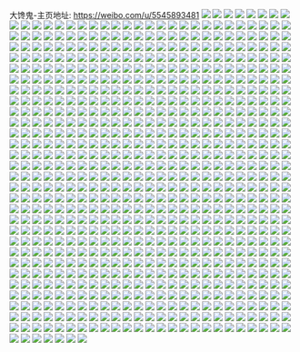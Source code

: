 大馋鬼-主页地址: https://weibo.com/u/5545893481 
![](https://wx4.sinaimg.cn/mw2000/0063k0eRly1h977oepyugj30u01hcqj8.jpg) 
![](https://wx4.sinaimg.cn/mw2000/0063k0eRly1h8xepshepsj31lu0wi11h.jpg) 
![](https://wx4.sinaimg.cn/mw2000/0063k0eRly1h8xepspog8j31lu0wi7bo.jpg) 
![](https://wx4.sinaimg.cn/mw2000/0063k0eRly1h8wiwf25zxj30om07n0ug.jpg) 
![](https://wx4.sinaimg.cn/mw2000/0063k0eRly1h8u0gfbq0qj30k00qoq5j.jpg) 
![](https://wx4.sinaimg.cn/mw2000/0063k0eRly1h8u0gf2eotj30u01ec1fb.jpg) 
![](https://wx4.sinaimg.cn/mw2000/0063k0eRly1h8rmbzm0bkj30u0140qb7.jpg) 
![](https://wx4.sinaimg.cn/mw2000/0063k0eRly1h8rmbxbpi8j32801o0ay7.jpg) 
![](https://wx4.sinaimg.cn/mw2000/0063k0eRly1h8rmc0bkxxj32c03404qq.jpg) 
![](https://wx4.sinaimg.cn/mw2000/0063k0eRly1h8rmc153boj32c03401ky.jpg) 
![](https://wx4.sinaimg.cn/mw2000/0063k0eRly1h8osjgnz5rj30u01sxjy4.jpg) 
![](https://wx4.sinaimg.cn/mw2000/0063k0eRly1h8osj7gfjcj30wi1yc185.jpg) 
![](https://wx4.sinaimg.cn/mw2000/0063k0eRly1h8kujwcye7j30wi1ycn39.jpg) 
![](https://wx4.sinaimg.cn/mw2000/0063k0eRly1h8kujwno4zj30wi1ycgrx.jpg) 
![](https://wx4.sinaimg.cn/mw2000/0063k0eRly1h8kujwzotsj30wi1ycqc2.jpg) 
![](https://wx4.sinaimg.cn/mw2000/0063k0eRly1h8ht8uc2umj32c03404qq.jpg) 
![](https://wx4.sinaimg.cn/mw2000/0063k0eRly1h8ht8sljljj32c0340e84.jpg) 
![](https://wx4.sinaimg.cn/mw2000/0063k0eRly1h8h592c885j315w17gtin.jpg) 
![](https://wx4.sinaimg.cn/mw2000/0063k0eRly1h8h5957ptij30w60z1h3y.jpg) 
![](https://wx4.sinaimg.cn/mw2000/0063k0eRly1h8ds78q2fpj30u00v07b1.jpg) 
![](https://wx4.sinaimg.cn/mw2000/0063k0eRly1h8cnuvl1hgj30wi1ihtel.jpg) 
![](https://wx4.sinaimg.cn/mw2000/0063k0eRly1h8cnv5grvqj30u0140tis.jpg) 
![](https://wx4.sinaimg.cn/mw2000/0063k0eRly1h8cnuvz9lyj317q1mcx4d.jpg) 
![](https://wx4.sinaimg.cn/mw2000/0063k0eRly1h8cnvzwfssj31400u0tmu.jpg) 
![](https://wx4.sinaimg.cn/mw2000/0063k0eRly1h8c291zzfoj322c22w7wi.jpg) 
![](https://wx4.sinaimg.cn/mw2000/0063k0eRly1h8c29423owj33402e9u11.jpg) 
![](https://wx4.sinaimg.cn/mw2000/0063k0eRly1h8c295d3sjj326n26nqv6.jpg) 
![](https://wx4.sinaimg.cn/mw2000/0063k0eRly1h8c29a12jij32c0340kjm.jpg) 
![](https://wx4.sinaimg.cn/mw2000/0063k0eRly1h8c28wx3ccj31o01o0u0x.jpg) 
![](https://wx4.sinaimg.cn/mw2000/0063k0eRly1h8c298avjlj32c0340e82.jpg) 
![](https://wx4.sinaimg.cn/mw2000/0063k0eRly1h89qafq1f3j30wi1ycnl8.jpg) 
![](https://wx4.sinaimg.cn/mw2000/0063k0eRly1h89qal46k4j30u01hcaj7.jpg) 
![](https://wx4.sinaimg.cn/mw2000/0063k0eRly1h86sv30elsj32c0340e82.jpg) 
![](https://wx4.sinaimg.cn/mw2000/0063k0eRly1h86bn2sis0j30wi1yc4qp.jpg) 
![](https://wx4.sinaimg.cn/mw2000/0063k0eRly1h81pm3cfdoj31o0280e82.jpg) 
![](https://wx4.sinaimg.cn/mw2000/0063k0eRly1h812hnowz0j30wi0bxwfc.jpg) 
![](https://wx4.sinaimg.cn/mw2000/0063k0eRly1h80gfk0bpbj329s2v84qr.jpg) 
![](https://wx4.sinaimg.cn/mw2000/0063k0eRly1h80gfkzmdnj32801o0x6p.jpg) 
![](https://wx4.sinaimg.cn/mw2000/0063k0eRly1h80gflod4qj31q31vbe81.jpg) 
![](https://wx4.sinaimg.cn/mw2000/0063k0eRly1h7pqrlu00aj30u0140gvl.jpg) 
![](https://wx4.sinaimg.cn/mw2000/0063k0eRly1h7pqrm4s9fj30uf15s7e9.jpg) 
![](https://wx4.sinaimg.cn/mw2000/0063k0eRly1h7pqrmk7m9j31400u0gtw.jpg) 
![](https://wx4.sinaimg.cn/mw2000/0063k0eRly1h7pqrnihj1j30u01hctog.jpg) 
![](https://wx4.sinaimg.cn/mw2000/0063k0eRly1h7pqsao50wj31sc2dse81.jpg) 
![](https://wx4.sinaimg.cn/mw2000/0063k0eRly1h7nshatc78j31400u0wfo.jpg) 
![](https://wx4.sinaimg.cn/mw2000/0063k0eRly1h7nshahyjaj30wi1ycnnz.jpg) 
![](https://wx4.sinaimg.cn/mw2000/0063k0eRly1h7npzma1klj30k00zkq69.jpg) 
![](https://wx4.sinaimg.cn/mw2000/0063k0eRly1h7npzm27i3j30zk0k0jva.jpg) 
![](https://wx4.sinaimg.cn/mw2000/0063k0eRly1h7ehwq087bj30ku0rsjuq.jpg) 
![](https://wx4.sinaimg.cn/mw2000/0063k0eRly1h7ehwq7jxuj30ku0rs7ce.jpg) 
![](https://wx4.sinaimg.cn/mw2000/0063k0eRly1h7ehwqf2g1j30ku0rsgte.jpg) 
![](https://wx4.sinaimg.cn/mw2000/0063k0eRly1h7ehwqy553j30ku0rs40p.jpg) 
![](https://wx4.sinaimg.cn/mw2000/0063k0eRly1h7cy5xz3czj32c03404qp.jpg) 
![](https://wx4.sinaimg.cn/mw2000/0063k0eRly1h7azlzetupj32592v07tl.jpg) 
![](https://wx4.sinaimg.cn/mw2000/0063k0eRly1h7b1ely29lj31sc2dshdt.jpg) 
![](https://wx4.sinaimg.cn/mw2000/0063k0eRly1h7b1elbrr8j32c02bzh5l.jpg) 
![](https://wx4.sinaimg.cn/mw2000/0063k0eRly1h7b1emq1wkj32bz33zkjl.jpg) 
![](https://wx4.sinaimg.cn/mw2000/0063k0eRly1h7b1ftjsl8j32c0340qv5.jpg) 
![](https://wx4.sinaimg.cn/mw2000/0063k0eRly1h7b1fuqsj1j32c0340b2a.jpg) 
![](https://wx4.sinaimg.cn/mw2000/0063k0eRly1h7b1g3gqncj318g1n9dir.jpg) 
![](https://wx4.sinaimg.cn/mw2000/0063k0eRly1h7b1g39p0zj30u0140tcc.jpg) 
![](https://wx4.sinaimg.cn/mw2000/0063k0eRly1h7b1g3vj6rj328533zb29.jpg) 
![](https://wx4.sinaimg.cn/mw2000/0063k0eRly1h7b1gi5829j32c0340kjl.jpg) 
![](https://wx4.sinaimg.cn/mw2000/0063k0eRly1h7b1na2f7yj30u0140t9b.jpg) 
![](https://wx4.sinaimg.cn/mw2000/0063k0eRly1h7b1n9tsrdj30u0140wgr.jpg) 
![](https://wx4.sinaimg.cn/mw2000/0063k0eRly1h7b1p5f1emj31o02yo4qp.jpg) 
![](https://wx4.sinaimg.cn/mw2000/0063k0eRly1h78c9vnqumj31sc2dsb29.jpg) 
![](https://wx4.sinaimg.cn/mw2000/0063k0eRly1h78ca26gbgj32c0340qv5.jpg) 
![](https://wx4.sinaimg.cn/mw2000/0063k0eRly1h78ca2x1atj31sc2dsu0x.jpg) 
![](https://wx4.sinaimg.cn/mw2000/0063k0eRly1h78ca3uutij32c034013o.jpg) 
![](https://wx4.sinaimg.cn/mw2000/0063k0eRly1h72flgg9lnj30u0140tix.jpg) 
![](https://wx4.sinaimg.cn/mw2000/0063k0eRly1h72cp54c6mj33402c0qk7.jpg) 
![](https://wx4.sinaimg.cn/mw2000/0063k0eRly1h72fii8wu3j30u0140drk.jpg) 
![](https://wx4.sinaimg.cn/mw2000/0063k0eRly1h72fja2wy4j30u0140jvv.jpg) 
![](https://wx4.sinaimg.cn/mw2000/0063k0eRly1h72fjxa38dj30u014014p.jpg) 
![](https://wx4.sinaimg.cn/mw2000/0063k0eRly1h72fk8caxnj31400u0tim.jpg) 
![](https://wx4.sinaimg.cn/mw2000/0063k0eRly1h72fko2m50j30tu13u7dy.jpg) 
![](https://wx4.sinaimg.cn/mw2000/0063k0eRly1h72fl6q6t6j30u0140k2h.jpg) 
![](https://wx4.sinaimg.cn/mw2000/0063k0eRly1h70mkgidy8j30zk1begsr.jpg) 
![](https://wx4.sinaimg.cn/mw2000/0063k0eRly1h6zfwrnx2zj30wi17pk1q.jpg) 
![](https://wx4.sinaimg.cn/mw2000/0063k0eRly1h6zaw733smj32c03400z5.jpg) 
![](https://wx4.sinaimg.cn/mw2000/0063k0eRly1h6yce9fjmzj31o0280juw.jpg) 
![](https://wx4.sinaimg.cn/mw2000/0063k0eRly1h6x302t1spj30u0140n4n.jpg) 
![](https://wx4.sinaimg.cn/mw2000/0063k0eRly1h6x30kdkqwj30u01407fm.jpg) 
![](https://wx4.sinaimg.cn/mw2000/0063k0eRly1h6x304bywgj31sc2dse81.jpg) 
![](https://wx4.sinaimg.cn/mw2000/0063k0eRly1h6x3063rlpj32c03404bb.jpg) 
![](https://wx4.sinaimg.cn/mw2000/0063k0eRly1h6urt33cgxj323u35skjm.jpg) 
![](https://wx4.sinaimg.cn/mw2000/0063k0eRly1h6ursup85aj323u35s7wj.jpg) 
![](https://wx4.sinaimg.cn/mw2000/0063k0eRly1h6urssm0x3j323u35snpe.jpg) 
![](https://wx4.sinaimg.cn/mw2000/0063k0eRly1h6urt183c5j323u35shdu.jpg) 
![](https://wx4.sinaimg.cn/mw2000/0063k0eRly1h6urt590gxj323u35s7wk.jpg) 
![](https://wx4.sinaimg.cn/mw2000/0063k0eRly1h6ursxu628j323u35s7wi.jpg) 
![](https://wx4.sinaimg.cn/mw2000/0063k0eRly1h6urt7ul3rj323u35snpg.jpg) 
![](https://wx4.sinaimg.cn/mw2000/0063k0eRly1h6urswbbl7j323u35skjm.jpg) 
![](https://wx4.sinaimg.cn/mw2000/0063k0eRly1h6urszp1kbj323u35sh06.jpg) 
![](https://wx4.sinaimg.cn/mw2000/0063k0eRly1h6uehcb0coj31bc1r40t4.jpg) 
![](https://wx4.sinaimg.cn/mw2000/0063k0eRly1h6uehcyodrj31bc1r4158.jpg) 
![](https://wx4.sinaimg.cn/mw2000/0063k0eRly1h6uehbmpdcj31z02mo764.jpg) 
![](https://wx4.sinaimg.cn/mw2000/0063k0eRly1h6uehajnuxj31bc1r4ttw.jpg) 
![](https://wx4.sinaimg.cn/mw2000/0063k0eRly1h6uehdz2lbj31r42c4kgb.jpg) 
![](https://wx4.sinaimg.cn/mw2000/0063k0eRly1h6uehexwupj31r42c4myg.jpg) 
![](https://wx4.sinaimg.cn/mw2000/0063k0eRly1h6rdlpp5a1j30wi0f83zo.jpg) 
![](https://wx4.sinaimg.cn/mw2000/0063k0eRly1h6ja73wxjmj31sc2dsb29.jpg) 
![](https://wx4.sinaimg.cn/mw2000/0063k0eRly1h6iyj0supwj30u0140tib.jpg) 
![](https://wx4.sinaimg.cn/mw2000/0063k0eRly1h6gjqh5hz4j32c0340e81.jpg) 
![](https://wx4.sinaimg.cn/mw2000/0063k0eRly1h6em1q6hl3j30u014042b.jpg) 
![](https://wx4.sinaimg.cn/mw2000/0063k0eRly1h6biq4232kj30u01limyo.jpg) 
![](https://wx4.sinaimg.cn/mw2000/0063k0eRly1h68wwwhunkj30wi1mnwo3.jpg) 
![](https://wx4.sinaimg.cn/mw2000/0063k0eRly1h68wwwrdbbj30u018ogm2.jpg) 
![](https://wx4.sinaimg.cn/mw2000/0063k0eRly1h648qp1sttj30wi1ycqv6.jpg) 
![](https://wx4.sinaimg.cn/mw2000/0063k0eRly1h6353xe0sij32c03404qq.jpg) 
![](https://wx4.sinaimg.cn/mw2000/0063k0eRly1h6353xyz0zj32c03401kx.jpg) 
![](https://wx4.sinaimg.cn/mw2000/0063k0eRly1h635417jujj32c0340hdv.jpg) 
![](https://wx4.sinaimg.cn/mw2000/0063k0eRly1h6353yvajuj325g2gph10.jpg) 
![](https://wx4.sinaimg.cn/mw2000/0063k0eRly1h635489r7zj31sc2dsb2a.jpg) 
![](https://wx4.sinaimg.cn/mw2000/0063k0eRly1h635400k7qj31sc2dsk11.jpg) 
![](https://wx4.sinaimg.cn/mw2000/0063k0eRly1h63542ey48j32c03401kz.jpg) 
![](https://wx4.sinaimg.cn/mw2000/0063k0eRly1h62ochr7lgj313z0u0764.jpg) 
![](https://wx4.sinaimg.cn/mw2000/0063k0eRly1h61pns0222j33402c0kjm.jpg) 
![](https://wx4.sinaimg.cn/mw2000/0063k0eRly1h5wpj0cauij30wi151gmf.jpg) 
![](https://wx4.sinaimg.cn/mw2000/0063k0eRly1h5m2556juej30r10k5jty.jpg) 
![](https://wx4.sinaimg.cn/mw2000/0063k0eRly1h5kliookofj30tz162ajv.jpg) 
![](https://wx4.sinaimg.cn/mw2000/0063k0eRly1h5kl8az14ij30ts16p110.jpg) 
![](https://wx4.sinaimg.cn/mw2000/0063k0eRly1h5kl8b74kwj30w0150k1p.jpg) 
![](https://wx4.sinaimg.cn/mw2000/0063k0eRly1h5kl9xf4q4j30u016qwrz.jpg) 
![](https://wx4.sinaimg.cn/mw2000/0063k0eRly1h5kl89zbwsj30tw1a5k5x.jpg) 
![](https://wx4.sinaimg.cn/mw2000/0063k0eRly1h5kl8bgz3rj30wi1ycdto.jpg) 
![](https://wx4.sinaimg.cn/mw2000/0063k0eRly1h5klioxsmbj30u01hggy5.jpg) 
![](https://wx4.sinaimg.cn/mw2000/0063k0eRly1h5klalpfebj30oc171tjs.jpg) 
![](https://wx4.sinaimg.cn/mw2000/0063k0eRly1h5klip7sxhj30u01f049e.jpg) 
![](https://wx4.sinaimg.cn/mw2000/0063k0eRly1h5jaisu9vrj30wi0bewf1.jpg) 
![](https://wx4.sinaimg.cn/mw2000/0063k0eRly1h5jajk0gocj30u01hc135.jpg) 
![](https://wx4.sinaimg.cn/mw2000/0063k0eRly1h5ismtcb96j30wi1yc4fl.jpg) 
![](https://wx4.sinaimg.cn/mw2000/0063k0eRly1h5edz29fcsj30tz114tdp.jpg) 
![](https://wx4.sinaimg.cn/mw2000/0063k0eRly1h5c3xuh6njj32c0340u0x.jpg) 
![](https://wx4.sinaimg.cn/mw2000/0063k0eRly1h5ajmuuh43j30wi1ychdt.jpg) 
![](https://wx4.sinaimg.cn/mw2000/0063k0eRly1h56b702canj30wi1ycto6.jpg) 
![](https://wx4.sinaimg.cn/mw2000/0063k0eRly1h56b6zlok8j30wi1ycqj4.jpg) 
![](https://wx4.sinaimg.cn/mw2000/0063k0eRly1h56b70ga5yj30wi1ycnem.jpg) 
![](https://wx4.sinaimg.cn/mw2000/0063k0eRly1h535qfatbuj31mx233kjl.jpg) 
![](https://wx4.sinaimg.cn/mw2000/0063k0eRly1h535qlf8eej32ue2c0npd.jpg) 
![](https://wx4.sinaimg.cn/mw2000/0063k0eRly1h50vx60juzj31sc241x56.jpg) 
![](https://wx4.sinaimg.cn/mw2000/0063k0eRly1h4vogfqta6j30wi11gk1r.jpg) 
![](https://wx4.sinaimg.cn/mw2000/0063k0eRly1h4vogg3pq5j30wi17jk1b.jpg) 
![](https://wx4.sinaimg.cn/mw2000/0063k0eRly1h4voggedwdj30u017i10y.jpg) 
![](https://wx4.sinaimg.cn/mw2000/0063k0eRly1h4voggq8tzj30u00z5ail.jpg) 
![](https://wx4.sinaimg.cn/mw2000/0063k0eRly1h4vogfbd3fj30wi0rjq9t.jpg) 
![](https://wx4.sinaimg.cn/mw2000/0063k0eRly1h4vogh0zdzj30wi1a0gvr.jpg) 
![](https://wx4.sinaimg.cn/mw2000/0063k0eRly1h4voghcz6uj30wi0se10k.jpg) 
![](https://wx4.sinaimg.cn/mw2000/0063k0eRly1h4voghr7mnj30wi15ldpu.jpg) 
![](https://wx4.sinaimg.cn/mw2000/0063k0eRly1h4vogiebltj30wi123wqb.jpg) 
![](https://wx4.sinaimg.cn/mw2000/0063k0eRly1h4uk0kcpvgj30wi1ycqv5.jpg) 
![](https://wx4.sinaimg.cn/mw2000/0063k0eRly1h4mdqci2wqj31jk223kjl.jpg) 
![](https://wx4.sinaimg.cn/mw2000/0063k0eRly1h4mdqczzdvj31jk2244j6.jpg) 
![](https://wx4.sinaimg.cn/mw2000/0063k0eRly1h4mdqdi8uaj30u01407f1.jpg) 
![](https://wx4.sinaimg.cn/mw2000/0063k0eRly1h4mdqdwkehj30u0140wq1.jpg) 
![](https://wx4.sinaimg.cn/mw2000/0063k0eRly1h4mdqexcfdj30zk1be4bw.jpg) 
![](https://wx4.sinaimg.cn/mw2000/0063k0eRly1h4mdqc15rwj316w1l77r5.jpg) 
![](https://wx4.sinaimg.cn/mw2000/0063k0eRly1h4mdqf65g7j31bp1zkjzu.jpg) 
![](https://wx4.sinaimg.cn/mw2000/0063k0eRly1h4mdqfjyoqj30wi1lstg2.jpg) 
![](https://wx4.sinaimg.cn/mw2000/0063k0eRly1h4dwhocffaj30u01907e1.jpg) 
![](https://wx4.sinaimg.cn/mw2000/0063k0eRly1h4c3604tb9j31si2dsnpd.jpg) 
![](https://wx4.sinaimg.cn/mw2000/0063k0eRly1h4c366wwajj31nr2aae81.jpg) 
![](https://wx4.sinaimg.cn/mw2000/0063k0eRly1h4015x4lvej30sg0sg781.jpg) 
![](https://wx4.sinaimg.cn/mw2000/0063k0eRly1h3zwueh0nnj30wi1ycu0x.jpg) 
![](https://wx4.sinaimg.cn/mw2000/0063k0eRly1h3zwugwouxj31sc2dsu0x.jpg) 
![](https://wx4.sinaimg.cn/mw2000/0063k0eRly1h3wilucgbhj30gu0jowft.jpg) 
![](https://wx4.sinaimg.cn/mw2000/0063k0eRly1h3p98jgkmfj30mi0u0ajq.jpg) 
![](https://wx4.sinaimg.cn/mw2000/0063k0eRly1h3p9fguizhj30wi1gth1y.jpg) 
![](https://wx4.sinaimg.cn/mw2000/0063k0eRly1h3oebnlnuxj30wi0dutbh.jpg) 
![](https://wx4.sinaimg.cn/mw2000/0063k0eRly1h3nznqk6faj32c0340qv5.jpg) 
![](https://wx4.sinaimg.cn/mw2000/0063k0eRly1h3nznrr11tj33402c07wi.jpg) 
![](https://wx4.sinaimg.cn/mw2000/0063k0eRly1h3nqbess6bj30u01407he.jpg) 
![](https://wx4.sinaimg.cn/mw2000/0063k0eRly1h3ky0klzzbj30wi1axnj0.jpg) 
![](https://wx4.sinaimg.cn/mw2000/0063k0eRly1h3ky0k06zzj30wi0v8gyi.jpg) 
![](https://wx4.sinaimg.cn/mw2000/0063k0eRly1h3ky0l3pqxj30wi1c5trm.jpg) 
![](https://wx4.sinaimg.cn/mw2000/0063k0eRly1h3ky0lfxnpj31au1au1f8.jpg) 
![](https://wx4.sinaimg.cn/mw2000/0063k0eRly1h3ky0lmuo0j30rs0t1wm9.jpg) 
![](https://wx4.sinaimg.cn/mw2000/0063k0eRly1h3ky0mv31zj31o923bkjm.jpg) 
![](https://wx4.sinaimg.cn/mw2000/0063k0eRly1h3hjmxghffj328k28k4qr.jpg) 
![](https://wx4.sinaimg.cn/mw2000/0063k0eRly1h3hjms03lzj32o92ox7wl.jpg) 
![](https://wx4.sinaimg.cn/mw2000/0063k0eRly1h3hjmxus7pj30gf0gfn1w.jpg) 
![](https://wx4.sinaimg.cn/mw2000/0063k0eRly1h3hjmu7lwaj32x02x0u11.jpg) 
![](https://wx4.sinaimg.cn/mw2000/0063k0eRly1h3hjn116m2j31fl1fx1ky.jpg) 
![](https://wx4.sinaimg.cn/mw2000/0063k0eRly1h3hjmzxl7zj32c02c0e83.jpg) 
![](https://wx4.sinaimg.cn/mw2000/0063k0eRly1h35u6ukhdgj31o0280h2h.jpg) 
![](https://wx4.sinaimg.cn/mw2000/0063k0eRly1h35u85zo9xj30u0140tqf.jpg) 
![](https://wx4.sinaimg.cn/mw2000/0063k0eRly1h337tme25wj30wi1hztfg.jpg) 
![](https://wx4.sinaimg.cn/mw2000/0063k0eRly1h2xsu9k9rzj31400u0dto.jpg) 
![](https://wx4.sinaimg.cn/mw2000/0063k0eRly1h2xsq2rc91j323b2qze81.jpg) 
![](https://wx4.sinaimg.cn/mw2000/0063k0eRly1h2vhlpefwlj30u00miagh.jpg) 
![](https://wx4.sinaimg.cn/mw2000/0063k0eRly1h2vhjc6b8rj32ds1sckjm.jpg) 
![](https://wx4.sinaimg.cn/mw2000/0063k0eRly1h2vhl74nnqj30mi0u0gry.jpg) 
![](https://wx4.sinaimg.cn/mw2000/0063k0eRly1h2uf54or72j31jk24xhdt.jpg) 
![](https://wx4.sinaimg.cn/mw2000/0063k0eRly1h2qwmazfkxj32ds1sc7wh.jpg) 
![](https://wx4.sinaimg.cn/mw2000/0063k0eRly1h2qwm9bn36j31a71pmwp1.jpg) 
![](https://wx4.sinaimg.cn/mw2000/0063k0eRly1h2qwma4u2ej30ti0u9jxq.jpg) 
![](https://wx4.sinaimg.cn/mw2000/0063k0eRly1h2qwm9n5zlj315z0vgk7z.jpg) 
![](https://wx4.sinaimg.cn/mw2000/0063k0eRly1h2qwmcqn9bj32ds2dshdu.jpg) 
![](https://wx4.sinaimg.cn/mw2000/0063k0eRly1h2qwm9xisij30wm13ln60.jpg) 
![](https://wx4.sinaimg.cn/mw2000/0063k0eRly1h2qamq38a4j30r30r30vs.jpg) 
![](https://wx4.sinaimg.cn/mw2000/0063k0eRly1h2ivase0fej30wi0w0tbh.jpg) 
![](https://wx4.sinaimg.cn/mw2000/0063k0eRly1h2inyhal1kj31o02807wh.jpg) 
![](https://wx4.sinaimg.cn/mw2000/0063k0eRly1h2dmix236sj3280280hdt.jpg) 
![](https://wx4.sinaimg.cn/mw2000/0063k0eRly1h2dmirbe2ij3280280hdt.jpg) 
![](https://wx4.sinaimg.cn/mw2000/0063k0eRly1h2dmipvguqj3280280e81.jpg) 
![](https://wx4.sinaimg.cn/mw2000/0063k0eRly1h2dmiupv2mj3280280b29.jpg) 
![](https://wx4.sinaimg.cn/mw2000/0063k0eRly1h2dmisgicnj3280280e81.jpg) 
![](https://wx4.sinaimg.cn/mw2000/0063k0eRly1h2dmin2m0rj3280280b29.jpg) 
![](https://wx4.sinaimg.cn/mw2000/0063k0eRly1h2dmiojjusj3280280e81.jpg) 
![](https://wx4.sinaimg.cn/mw2000/0063k0eRly1h2dmivzok5j3280280hdt.jpg) 
![](https://wx4.sinaimg.cn/mw2000/0063k0eRly1h2dmitn4alj3280280b29.jpg) 
![](https://wx4.sinaimg.cn/mw2000/0063k0eRly1h2bpvqyn2oj30wi0wz793.jpg) 
![](https://wx4.sinaimg.cn/mw2000/0063k0eRly1h28da2jnj6j30wi1ycna9.jpg) 
![](https://wx4.sinaimg.cn/mw2000/0063k0eRly1h28da59zv4j30wi1yc7wi.jpg) 
![](https://wx4.sinaimg.cn/mw2000/0063k0eRly1h28da2ti2qj30wi0mc7bh.jpg) 
![](https://wx4.sinaimg.cn/mw2000/0063k0eRly1h1xzncwnkcj30rs114tg3.jpg) 
![](https://wx4.sinaimg.cn/mw2000/0063k0eRly1h1xzobmrzaj30wi1yc7ds.jpg) 
![](https://wx4.sinaimg.cn/mw2000/0063k0eRly1h1xznd8gxuj31ba0zgn6o.jpg) 
![](https://wx4.sinaimg.cn/mw2000/0063k0eRly1h1s256r1e9j30wi0nnakm.jpg) 
![](https://wx4.sinaimg.cn/mw2000/0063k0eRly1h1qhvtmcxrj30u01hckcb.jpg) 
![](https://wx4.sinaimg.cn/mw2000/0063k0eRly1h1iz336n4vj32c02c07wi.jpg) 
![](https://wx4.sinaimg.cn/mw2000/0063k0eRly1h17f4d119sj30u00xatdl.jpg) 
![](https://wx4.sinaimg.cn/mw2000/0063k0eRly1h164meplljj30ra2lk4du.jpg) 
![](https://wx4.sinaimg.cn/mw2000/0063k0eRly1h164mfdd1bj30xc4l4e81.jpg) 
![](https://wx4.sinaimg.cn/mw2000/0063k0eRly1h164mfxstpj30xc2s0e81.jpg) 
![](https://wx4.sinaimg.cn/mw2000/0063k0eRly1h164mdu8dbj30xc2s0quw.jpg) 
![](https://wx4.sinaimg.cn/mw2000/0063k0eRly1h164megnppj30xc2s07wh.jpg) 
![](https://wx4.sinaimg.cn/mw2000/0063k0eRly1h164miaeohj30xc2s0x6p.jpg) 
![](https://wx4.sinaimg.cn/mw2000/0063k0eRly1h164mgiknjj30xc334b29.jpg) 
![](https://wx4.sinaimg.cn/mw2000/0063k0eRly1h164mh2gpdj30xc2304qp.jpg) 
![](https://wx4.sinaimg.cn/mw2000/0063k0eRly1h164mhjls1j30xc3297wh.jpg) 
![](https://wx4.sinaimg.cn/mw2000/0063k0eRly1h12vpkzds2j30wi1ychdt.jpg) 
![](https://wx4.sinaimg.cn/mw2000/0063k0eRly1h12vplbszij30wi0la0wl.jpg) 
![](https://wx4.sinaimg.cn/mw2000/0063k0eRly1h12vplkgl1j30wi0okn1e.jpg) 
![](https://wx4.sinaimg.cn/mw2000/0063k0eRly1h12vr0fac5j311w0ty171.jpg) 
![](https://wx4.sinaimg.cn/mw2000/0063k0eRly1h12vpmbr5zj31be0zkn9g.jpg) 
![](https://wx4.sinaimg.cn/mw2000/0063k0eRly1h12vpm4p2ij312e12en7l.jpg) 
![](https://wx4.sinaimg.cn/mw2000/0063k0eRly1h0vu8hkw7yj31o01901kx.jpg) 
![](https://wx4.sinaimg.cn/mw2000/0063k0eRly1h0tjyahv2oj31o0280qov.jpg) 
![](https://wx4.sinaimg.cn/mw2000/0063k0eRly1h0tjyb7hqhj32c02c01ky.jpg) 
![](https://wx4.sinaimg.cn/mw2000/0063k0eRly1h0tjyclnnlj32c02c0hdt.jpg) 
![](https://wx4.sinaimg.cn/mw2000/0063k0eRly1h0tjydyfg3j32c02c0npd.jpg) 
![](https://wx4.sinaimg.cn/mw2000/0063k0eRly1h0tk5miz5gj30sg0sg3z7.jpg) 
![](https://wx4.sinaimg.cn/mw2000/0063k0eRly1h0tjycycltj30u00zvte3.jpg) 
![](https://wx4.sinaimg.cn/mw2000/0063k0eRly1h0jts9dbc1j30by0byjs0.jpg) 
![](https://wx4.sinaimg.cn/mw2000/0063k0eRly1h0eerjki06j30mi0mijy6.jpg) 
![](https://wx4.sinaimg.cn/mw2000/0063k0eRly1h0eerk63zzj32c02c0npd.jpg) 
![](https://wx4.sinaimg.cn/mw2000/0063k0eRly1h0c31a9esgj3340340u0z.jpg) 
![](https://wx4.sinaimg.cn/mw2000/0063k0eRly1h0c3185nm4j3340340u0y.jpg) 
![](https://wx4.sinaimg.cn/mw2000/0063k0eRly1h0bfor0ci4j30u01aun4j.jpg) 
![](https://wx4.sinaimg.cn/mw2000/0063k0eRly1h058mhki4jj31f02gde82.jpg) 
![](https://wx4.sinaimg.cn/mw2000/0063k0eRly1h058jtvnmqj32c02c0e81.jpg) 
![](https://wx4.sinaimg.cn/mw2000/0063k0eRly1h058jpdit2j33402c0b29.jpg) 
![](https://wx4.sinaimg.cn/mw2000/0063k0eRly1h058jrtb1mj32c03404qq.jpg) 
![](https://wx4.sinaimg.cn/mw2000/0063k0eRly1h058lin4n6j333y25x7wj.jpg) 
![](https://wx4.sinaimg.cn/mw2000/0063k0eRly1h058mfut8tj32c0340x6s.jpg) 
![](https://wx4.sinaimg.cn/mw2000/0063k0eRly1h058jgv8zmj30wi1ffh4h.jpg) 
![](https://wx4.sinaimg.cn/mw2000/0063k0eRly1h058jiksrtj32c03401kz.jpg) 
![](https://wx4.sinaimg.cn/mw2000/0063k0eRly1h058jf0wr8j32c02c01kz.jpg) 
![](https://wx4.sinaimg.cn/mw2000/0063k0eRly1gzz30y03vbj30qb1ky79e.jpg) 
![](https://wx4.sinaimg.cn/mw2000/0063k0eRly1gzz30xe3qtj30wi1ycaiy.jpg) 
![](https://wx4.sinaimg.cn/mw2000/0063k0eRly1gzen8t2rz7j33402c0b2a.jpg) 
![](https://wx4.sinaimg.cn/mw2000/0063k0eRly1gzdb1pb4yyj30zj1be7c9.jpg) 
![](https://wx4.sinaimg.cn/mw2000/0063k0eRly1gzdb1o1xnmj30zj1beqcg.jpg) 
![](https://wx4.sinaimg.cn/mw2000/0063k0eRly1gzdb29mdhij32c03404qr.jpg) 
![](https://wx4.sinaimg.cn/mw2000/0063k0eRly1gzdayql2j3j31sc2dsb29.jpg) 
![](https://wx4.sinaimg.cn/mw2000/0063k0eRly1gyyezaxlmlj31sc2ds1kx.jpg) 
![](https://wx4.sinaimg.cn/mw2000/0063k0eRly1gyyf0jyyyej30wi1l7ng6.jpg) 
![](https://wx4.sinaimg.cn/mw2000/0063k0eRly1gyt8dpb0e5j30rs0wd47b.jpg) 
![](https://wx4.sinaimg.cn/mw2000/0063k0eRly1gyt8dxwdddj33402c0kjl.jpg) 
![](https://wx4.sinaimg.cn/mw2000/0063k0eRly1gyt8dwb39gj32c02qk4qs.jpg) 
![](https://wx4.sinaimg.cn/mw2000/0063k0eRly1gyt8doqwj2j30wi0rhwm8.jpg) 
![](https://wx4.sinaimg.cn/mw2000/0063k0eRly1gyt8e20palj32801o07wh.jpg) 
![](https://wx4.sinaimg.cn/mw2000/0063k0eRly1gyon9vxmxtj31o0280hd4.jpg) 
![](https://wx4.sinaimg.cn/mw2000/0063k0eRly1gyon9v7xvuj31o0280h6w.jpg) 
![](https://wx4.sinaimg.cn/mw2000/0063k0eRly1gyon9wna37j31o0280b29.jpg) 
![](https://wx4.sinaimg.cn/mw2000/0063k0eRly1gyi1hyi2gpj31sc2ds1kx.jpg) 
![](https://wx4.sinaimg.cn/mw2000/0063k0eRly1gydm7n833jj31sc2dsnpd.jpg) 
![](https://wx4.sinaimg.cn/mw2000/0063k0eRly1gy5c3vyk9fj30wi11sth6.jpg) 
![](https://wx4.sinaimg.cn/mw2000/0063k0eRly1gxqj2yfenmj30rs1bjwta.jpg) 
![](https://wx4.sinaimg.cn/mw2000/0063k0eRly1gxj8vieuyfj30mi0u07af.jpg) 
![](https://wx4.sinaimg.cn/mw2000/0063k0eRly1gxj8uxtw47j30kv0dut9m.jpg) 
![](https://wx4.sinaimg.cn/mw2000/0063k0eRly1gxj8uc5h32j317q1mcaqw.jpg) 
![](https://wx4.sinaimg.cn/mw2000/0063k0eRly1gxj8ukkjasj33402c0kjn.jpg) 
![](https://wx4.sinaimg.cn/mw2000/0063k0eRly1gxj8w2hpkqj30uo0u0qh5.jpg) 
![](https://wx4.sinaimg.cn/mw2000/0063k0eRly1gxj8uvtfnfj32c033yb2a.jpg) 
![](https://wx4.sinaimg.cn/mw2000/0063k0eRly1gxj8utmwymj30wi1kk466.jpg) 
![](https://wx4.sinaimg.cn/mw2000/0063k0eRly1gxj8ury1gbj334022jkjn.jpg) 
![](https://wx4.sinaimg.cn/mw2000/0063k0eRly1gwzgwmz9k9j30qa0qkwlc.jpg) 
![](https://wx4.sinaimg.cn/mw2000/0063k0eRly1gwzgwmqsmsj30rd10htez.jpg) 
![](https://wx4.sinaimg.cn/mw2000/0063k0eRly1gwzgyw6d98j30zj1be78p.jpg) 
![](https://wx4.sinaimg.cn/mw2000/0063k0eRly1gwzgwnmqv1j30zk0zkgpy.jpg) 
![](https://wx4.sinaimg.cn/mw2000/0063k0eRly1gwvu8nju8lj31sc2ds1ky.jpg) 
![](https://wx4.sinaimg.cn/mw2000/0063k0eRly1gwvu8ojzrpj31o0280npd.jpg) 
![](https://wx4.sinaimg.cn/mw2000/0063k0eRly1gwvu8mqzf3j318g1n97uu.jpg) 
![](https://wx4.sinaimg.cn/mw2000/0063k0eRly1gwvu8ro437j31sc2dse81.jpg) 
![](https://wx4.sinaimg.cn/mw2000/0063k0eRly1gwvu8pg3vpj32c0340u0x.jpg) 
![](https://wx4.sinaimg.cn/mw2000/0063k0eRly1gwvu8ssalwj33402c0hdu.jpg) 
![](https://wx4.sinaimg.cn/mw2000/0063k0eRly1gwvu8nzt45j318g1n9gyo.jpg) 
![](https://wx4.sinaimg.cn/mw2000/0063k0eRly1gwvu8lg7qxj318g1n9qei.jpg) 
![](https://wx4.sinaimg.cn/mw2000/0063k0eRly1gwvu8tkwh5j32801o0hdt.jpg) 
![](https://wx4.sinaimg.cn/mw2000/0063k0eRly1gwt0onmvwsj32c0340e82.jpg) 
![](https://wx4.sinaimg.cn/mw2000/0063k0eRly1gwjignyzftj30wi1yckjm.jpg) 
![](https://wx4.sinaimg.cn/mw2000/0063k0eRly1gwjigrxluzj30wi1ycb2a.jpg) 
![](https://wx4.sinaimg.cn/mw2000/0063k0eRly1gwjigpdq7yj30wi1ycnpd.jpg) 
![](https://wx4.sinaimg.cn/mw2000/0063k0eRly1gwjigtpm3cj30wi1ycqv5.jpg) 
![](https://wx4.sinaimg.cn/mw2000/0063k0eRly1gwhkl3cdpuj30wi1ycu0x.jpg) 
![](https://wx4.sinaimg.cn/mw2000/0063k0eRly1gwhkjd0rr4j30wi1yckjl.jpg) 
![](https://wx4.sinaimg.cn/mw2000/0063k0eRly1gwhkje2wfpj30wi1ycx6p.jpg) 
![](https://wx4.sinaimg.cn/mw2000/0063k0eRly1gwhkjbz87xj30wi1ycqv5.jpg) 
![](https://wx4.sinaimg.cn/mw2000/0063k0eRly1gw83blzeh4j32c0340e81.jpg) 
![](https://wx4.sinaimg.cn/mw2000/0063k0eRly1gw83bnwqg2j33402c0u0x.jpg) 
![](https://wx4.sinaimg.cn/mw2000/0063k0eRly1gw5ttp0r9hj32c0340u0z.jpg) 
![](https://wx4.sinaimg.cn/mw2000/0063k0eRly1gw5ttn6bwbj32c0340kjl.jpg) 
![](https://wx4.sinaimg.cn/mw2000/0063k0eRly1gw5ttgwibbj31sc2dsnpd.jpg) 
![](https://wx4.sinaimg.cn/mw2000/0063k0eRly1gw5ttk8gc0j33402c07wj.jpg) 
![](https://wx4.sinaimg.cn/mw2000/0063k0eRly1gw2y19jdyvj32c0340qv6.jpg) 
![](https://wx4.sinaimg.cn/mw2000/0063k0eRly1gw2y1ar4pqj31sb257u05.jpg) 
![](https://wx4.sinaimg.cn/mw2000/0063k0eRly1gw2y15q5u5j317z1fw1h7.jpg) 
![](https://wx4.sinaimg.cn/mw2000/0063k0eRly1gw2y1cipd3j31n918ggum.jpg) 
![](https://wx4.sinaimg.cn/mw2000/0063k0eRly1gw2y1c31q4j31sc2dshdu.jpg) 
![](https://wx4.sinaimg.cn/mw2000/0063k0eRly1gw2y1duq3dj31o0280npd.jpg) 
![](https://wx4.sinaimg.cn/mw2000/0063k0eRly1gw2y2i3minj31sc2dskjl.jpg) 
![](https://wx4.sinaimg.cn/mw2000/0063k0eRly1gw2y1f2mrnj33402c04qr.jpg) 
![](https://wx4.sinaimg.cn/mw2000/0063k0eRly1gw2y1hu8v7j32c0340b2a.jpg) 
![](https://wx4.sinaimg.cn/mw2000/0063k0eRly1gw03z0vsygj30wi1nb4ck.jpg) 
![](https://wx4.sinaimg.cn/mw2000/0063k0eRly1gw03z1r92nj32c03401kx.jpg) 
![](https://wx4.sinaimg.cn/mw2000/0063k0eRly1gw040m2hpqj30tu13uk0p.jpg) 
![](https://wx4.sinaimg.cn/mw2000/0063k0eRly1gvwgwj3ebtj30wi14l10j.jpg) 
![](https://wx4.sinaimg.cn/mw2000/0063k0eRly1gvvf5gk70oj30wi0xmq89.jpg) 
![](https://wx4.sinaimg.cn/mw2000/0063k0eRly1gvib6hxonjj61sc2dsqqz02.jpg) 
![](https://wx4.sinaimg.cn/mw2000/0063k0eRly1gvib6ftrhlj61sb26p7wi02.jpg) 
![](https://wx4.sinaimg.cn/mw2000/0063k0eRly1gvib6nuhrkj63402c0qv702.jpg) 
![](https://wx4.sinaimg.cn/mw2000/0063k0eRly1gvib6ges64j61sc2dsh6w02.jpg) 
![](https://wx4.sinaimg.cn/mw2000/0063k0eRly1gvib6k4wjij62bz2zob2b02.jpg) 
![](https://wx4.sinaimg.cn/mw2000/0063k0eRly1gvib6kwvygj61sc2ds4qp02.jpg) 
![](https://wx4.sinaimg.cn/mw2000/0063k0eRly1gvib6hc0b1j61sc2dsu0x02.jpg) 
![](https://wx4.sinaimg.cn/mw2000/0063k0eRly1gvib6m38u6j62c0340b2902.jpg) 
![](https://wx4.sinaimg.cn/mw2000/0063k0eRly1gvib6evz12j610g1cm4f602.jpg) 
![](https://wx4.sinaimg.cn/mw2000/0063k0eRly1gvf9pkgml0j31400u0adx.jpg) 
![](https://wx4.sinaimg.cn/mw2000/0063k0eRly1gvf9plaztrj63402c0hdv02.jpg) 
![](https://wx4.sinaimg.cn/mw2000/0063k0eRly1gvf9petuloj61sc2dsu0z02.jpg) 
![](https://wx4.sinaimg.cn/mw2000/0063k0eRly1gvf9pizupwj61o0280npd02.jpg) 
![](https://wx4.sinaimg.cn/mw2000/0063k0eRly1gvf9phk301j63402c04qr02.jpg) 
![](https://wx4.sinaimg.cn/mw2000/0063k0eRly1gvf9picymyj31sc2dsnlu.jpg) 
![](https://wx4.sinaimg.cn/mw2000/0063k0eRly1gvf9plqmkvj60u00vbwj802.jpg) 
![](https://wx4.sinaimg.cn/mw2000/0063k0eRly1gvf9qhh3rcj63402c01fu02.jpg) 
![](https://wx4.sinaimg.cn/mw2000/0063k0eRly1gvf9pfre1uj61sc2ds7sk02.jpg) 
![](https://wx4.sinaimg.cn/mw2000/0063k0eRly1gvci6ligznj62ds1scb2902.jpg) 
![](https://wx4.sinaimg.cn/mw2000/0063k0eRly1gvci6px30lj61sc2dsty902.jpg) 
![](https://wx4.sinaimg.cn/mw2000/0063k0eRly1gvci7wc0isj61sc2dsnpd02.jpg) 
![](https://wx4.sinaimg.cn/mw2000/0063k0eRly1gvci6ms085j63402c07wh02.jpg) 
![](https://wx4.sinaimg.cn/mw2000/0063k0eRly1gvci6nrjuuj61bp1bph5z02.jpg) 
![](https://wx4.sinaimg.cn/mw2000/0063k0eRly1gvci6kko8gj61sc2dshdu02.jpg) 
![](https://wx4.sinaimg.cn/mw2000/0063k0eRly1gv7ivxggj2j61yc0wiqdq02.jpg) 
![](https://wx4.sinaimg.cn/mw2000/0063k0eRly1gv6sjemrujj62c0340e8202.jpg) 
![](https://wx4.sinaimg.cn/mw2000/0063k0eRly1gv6sjb19jej61sc2ds1kx02.jpg) 
![](https://wx4.sinaimg.cn/mw2000/0063k0eRly1gv6slf74zej60mi0u0wlb02.jpg) 
![](https://wx4.sinaimg.cn/mw2000/0063k0eRly1gv6sjcdf1nj62c03404qq02.jpg) 
![](https://wx4.sinaimg.cn/mw2000/0063k0eRly1gv6sjgt58wj62c0340kjl02.jpg) 
![](https://wx4.sinaimg.cn/mw2000/0063k0eRly1gv6sjac7rsj61sc2ds1ky02.jpg) 
![](https://wx4.sinaimg.cn/mw2000/0063k0eRly1gv0f9lq5evj60wi0pmgqg02.jpg) 
![](https://wx4.sinaimg.cn/mw2000/0063k0eRly1gv0fbzas33j60wi19945l02.jpg) 
![](https://wx4.sinaimg.cn/mw2000/0063k0eRly1gv0fa27hqqj60wi1ychdt02.jpg) 
![](https://wx4.sinaimg.cn/mw2000/0063k0eRly1gundpv9fokj62c0340x6q02.jpg) 
![](https://wx4.sinaimg.cn/mw2000/0063k0eRly1gundpwglfdj62c0340qv602.jpg) 
![](https://wx4.sinaimg.cn/mw2000/0063k0eRly1gundpu4gjfj62bz2ljkjm02.jpg) 
![](https://wx4.sinaimg.cn/mw2000/0063k0eRly1gundo97lu9j63402c07wj02.jpg) 
![](https://wx4.sinaimg.cn/mw2000/0063k0eRly1gundo4jlzgj63402c07wi02.jpg) 
![](https://wx4.sinaimg.cn/mw2000/0063k0eRly1gundodylrej62c0340u0y02.jpg) 
![](https://wx4.sinaimg.cn/mw2000/0063k0eRly1gundo79kzoj62c0340u0z02.jpg) 
![](https://wx4.sinaimg.cn/mw2000/0063k0eRly1gundoezbekj62c03401ky02.jpg) 
![](https://wx4.sinaimg.cn/mw2000/0063k0eRly1gundobywzfj33402c0hdu.jpg) 
![](https://wx4.sinaimg.cn/mw2000/0063k0eRly1gud26zsa18j61o02807wh02.jpg) 
![](https://wx4.sinaimg.cn/mw2000/0063k0eRly1gud273te7nj61o0280hdt02.jpg) 
![](https://wx4.sinaimg.cn/mw2000/0063k0eRly1gud277dja4j31o0280e81.jpg) 
![](https://wx4.sinaimg.cn/mw2000/0063k0eRly1gud275jn5lj31o02804qp.jpg) 
![](https://wx4.sinaimg.cn/mw2000/0063k0eRly1guaktxmff1j60wi1ycat402.jpg) 
![](https://wx4.sinaimg.cn/mw2000/0063k0eRly1gu65om628dj31o0280b29.jpg) 
![](https://wx4.sinaimg.cn/mw2000/0063k0eRly1gu65oii3rrj31o0280b29.jpg) 
![](https://wx4.sinaimg.cn/mw2000/0063k0eRly1gu4gocyzv9j30ww0eaq4w.jpg) 
![](https://wx4.sinaimg.cn/mw2000/0063k0eRly1gu4goxciz8j32c0340b29.jpg) 
![](https://wx4.sinaimg.cn/mw2000/0063k0eRly1gu10yjqt6jj31o0280b29.jpg) 
![](https://wx4.sinaimg.cn/mw2000/0063k0eRly1gu10yi6k2oj31o0280b29.jpg) 
![](https://wx4.sinaimg.cn/mw2000/0063k0eRly1gu10ykehwxj31o02807wh.jpg) 
![](https://wx4.sinaimg.cn/mw2000/0063k0eRly1gu10ydq59dj31o0280e81.jpg) 
![](https://wx4.sinaimg.cn/mw2000/0063k0eRly1gu10yj34odj31o0280e81.jpg) 
![](https://wx4.sinaimg.cn/mw2000/0063k0eRly1gu10yf9sm8j31o0280b29.jpg) 
![](https://wx4.sinaimg.cn/mw2000/0063k0eRly1gu10ygz9jqj31o0280b29.jpg) 
![](https://wx4.sinaimg.cn/mw2000/0063k0eRly1gu10yinir3j31o0280b29.jpg) 
![](https://wx4.sinaimg.cn/mw2000/0063k0eRly1gu10ygdga3j31o02804qp.jpg) 
![](https://wx4.sinaimg.cn/mw2000/0063k0eRly1gtu5jik8osj30wi1ja7dm.jpg) 
![](https://wx4.sinaimg.cn/mw2000/0063k0eRly1gtnk48f4g1j31gj2bcav0.jpg) 
![](https://wx4.sinaimg.cn/mw2000/0063k0eRly1gtnk498oeug30qo0f0hdu.jpg) 
![](https://wx4.sinaimg.cn/mw2000/0063k0eRly1gtnk4azdt7j30wi1ycb29.jpg) 
![](https://wx4.sinaimg.cn/mw2000/0063k0eRly1gtiu5hkyexj33402c01kx.jpg) 
![](https://wx4.sinaimg.cn/mw2000/0063k0eRly1gtiu5k8uy7j33402c0hdt.jpg) 
![](https://wx4.sinaimg.cn/mw2000/0063k0eRly1gtiu5mofatj33402c01ky.jpg) 
![](https://wx4.sinaimg.cn/mw2000/0063k0eRly1gt1o29988lj32bz2bz1ky.jpg) 
![](https://wx4.sinaimg.cn/mw2000/0063k0eRly1gt1o25lumcj32bz2bzb2a.jpg) 
![](https://wx4.sinaimg.cn/mw2000/0063k0eRly1gt1o2ujnlsj33402c01l0.jpg) 
![](https://wx4.sinaimg.cn/mw2000/0063k0eRly1gt1o2fkz52j32c02lxe82.jpg) 
![](https://wx4.sinaimg.cn/mw2000/0063k0eRly1gszeepgb3lj30wi0u7h7q.jpg) 
![](https://wx4.sinaimg.cn/mw2000/0063k0eRly1gszeer9gxnj31sc2ds4qq.jpg) 
![](https://wx4.sinaimg.cn/mw2000/0063k0eRly1gszeey4wm8j31o0280b29.jpg) 
![](https://wx4.sinaimg.cn/mw2000/0063k0eRly1gszeeshswpj33402c0u0x.jpg) 
![](https://wx4.sinaimg.cn/mw2000/0063k0eRly1gszeetwm2cj33402c0npd.jpg) 
![](https://wx4.sinaimg.cn/mw2000/0063k0eRly1gszeezvokqj33402c04qq.jpg) 
![](https://wx4.sinaimg.cn/mw2000/0063k0eRly1gszeeoed81j33402c0npd.jpg) 
![](https://wx4.sinaimg.cn/mw2000/0063k0eRly1gszeevhuc6j33402c0e81.jpg) 
![](https://wx4.sinaimg.cn/mw2000/0063k0eRly1gszeex6ddhj33402c0qv5.jpg) 
![](https://wx4.sinaimg.cn/mw2000/0063k0eRly1gsz36rc7ryj31400u07aj.jpg) 
![](https://wx4.sinaimg.cn/mw2000/0063k0eRly1gsz36rsun7j31400u0477.jpg) 
![](https://wx4.sinaimg.cn/mw2000/0063k0eRly1gsz36npzzuj31400u0tgw.jpg) 
![](https://wx4.sinaimg.cn/mw2000/0063k0eRly1gsz36ousbaj31400u0jzz.jpg) 
![](https://wx4.sinaimg.cn/mw2000/0063k0eRly1gsz36px95aj31400u0jw7.jpg) 
![](https://wx4.sinaimg.cn/mw2000/0063k0eRly1gsz36paekvj31400u0qak.jpg) 
![](https://wx4.sinaimg.cn/mw2000/0063k0eRly1gsz36qimoaj31400u0dpl.jpg) 
![](https://wx4.sinaimg.cn/mw2000/0063k0eRly1gsz36qx1phj31400u0jx0.jpg) 
![](https://wx4.sinaimg.cn/mw2000/0063k0eRly1gsz36pm2zuj31400u0wkz.jpg) 
![](https://wx4.sinaimg.cn/mw2000/0063k0eRly1gssexq9vzdj32c0340hdw.jpg) 
![](https://wx4.sinaimg.cn/mw2000/0063k0eRly1gssexta9iwj333y1zokjm.jpg) 
![](https://wx4.sinaimg.cn/mw2000/0063k0eRly1gssexm259zj33402c0e82.jpg) 
![](https://wx4.sinaimg.cn/mw2000/0063k0eRly1gssexw0av3j33402c01l0.jpg) 
![](https://wx4.sinaimg.cn/mw2000/0063k0eRly1gssexyrh8xj333y1vbnpe.jpg) 
![](https://wx4.sinaimg.cn/mw2000/0063k0eRly1gssf300zrij32c0340b2b.jpg) 
![](https://wx4.sinaimg.cn/mw2000/0063k0eRly1gsnqwz9mzrj31o0280b29.jpg) 
![](https://wx4.sinaimg.cn/mw2000/0063k0eRly1gsnqx04iclj31o0280b29.jpg) 
![](https://wx4.sinaimg.cn/mw2000/0063k0eRly1gsnqwy22hnj31o0280b29.jpg) 
![](https://wx4.sinaimg.cn/mw2000/0063k0eRly1gsj4pc2twqj31sc2dse1f.jpg) 
![](https://wx4.sinaimg.cn/mw2000/0063k0eRly1gsj4pd8bfpj31sc2dsnhp.jpg) 
![](https://wx4.sinaimg.cn/mw2000/0063k0eRly1gsj4pe2hx8j31sc2dse16.jpg) 
![](https://wx4.sinaimg.cn/mw2000/0063k0eRly1gsj4sd0uk3j31sc2dsx6p.jpg) 
![](https://wx4.sinaimg.cn/mw2000/0063k0eRly1gs7h2q9z9oj31sc2ds1ky.jpg) 
![](https://wx4.sinaimg.cn/mw2000/0063k0eRly1gs7h2nzh20j31sc2dsnpd.jpg) 
![](https://wx4.sinaimg.cn/mw2000/0063k0eRly1gs3u0i408gj313w0twe81.jpg) 
![](https://wx4.sinaimg.cn/mw2000/0063k0eRly1gs3tyveznyj33402c0kjm.jpg) 
![](https://wx4.sinaimg.cn/mw2000/0063k0eRly1gs3u0ii384j30mi0u04o5.jpg) 
![](https://wx4.sinaimg.cn/mw2000/0063k0eRly1gs3tys4jk6j31sc2dsjza.jpg) 
![](https://wx4.sinaimg.cn/mw2000/0063k0eRly1gs3typsqk0j31o02801kx.jpg) 
![](https://wx4.sinaimg.cn/mw2000/0063k0eRly1gs3tyt80aqj31o0280tzk.jpg) 
![](https://wx4.sinaimg.cn/mw2000/0063k0eRly1gs3tytvoraj31o0280e81.jpg) 
![](https://wx4.sinaimg.cn/mw2000/0063k0eRly1gs3tyqcvryj31o0280kjl.jpg) 
![](https://wx4.sinaimg.cn/mw2000/0063k0eRly1gs3tyue3caj31o02801kx.jpg) 
![](https://wx4.sinaimg.cn/mw2000/0063k0eRly1gs34bphm4pj309o09qq2y.jpg) 
![](https://wx4.sinaimg.cn/mw2000/0063k0eRly1grx1985r70j30wi1yc4qw.jpg) 
![](https://wx4.sinaimg.cn/mw2000/0063k0eRly1grvz8quxtij30u0140jyq.jpg) 
![](https://wx4.sinaimg.cn/mw2000/0063k0eRly1grvz8pxmajj316w0w6gu6.jpg) 
![](https://wx4.sinaimg.cn/mw2000/0063k0eRly1grvz8r789ej30u014044v.jpg) 
![](https://wx4.sinaimg.cn/mw2000/0063k0eRly1grvz8pjq5rj30pq140jy1.jpg) 
![](https://wx4.sinaimg.cn/mw2000/0063k0eRly1grvz8wnkp8j33402c0wqw.jpg) 
![](https://wx4.sinaimg.cn/mw2000/0063k0eRly1grvz8sgxfbj31sc2dsnpg.jpg) 
![](https://wx4.sinaimg.cn/mw2000/0063k0eRly1grvz8u1hlej31sc23vb2c.jpg) 
![](https://wx4.sinaimg.cn/mw2000/0063k0eRly1grvz8uptwgj32c0340e81.jpg) 
![](https://wx4.sinaimg.cn/mw2000/0063k0eRly1grvz8yifwgj31sc2ds7wh.jpg) 
![](https://wx4.sinaimg.cn/mw2000/0063k0eRly1grs8mruua6j317q1mcaqo.jpg) 
![](https://wx4.sinaimg.cn/mw2000/0063k0eRly1grq17v5rj5j32c03407wi.jpg) 
![](https://wx4.sinaimg.cn/mw2000/0063k0eRly1grq17wgb22j32c03407wi.jpg) 
![](https://wx4.sinaimg.cn/mw2000/0063k0eRly1grlmgdintqj31sc2dsjz9.jpg) 
![](https://wx4.sinaimg.cn/mw2000/0063k0eRly1grlmg9hjiaj31sc2ds7ro.jpg) 
![](https://wx4.sinaimg.cn/mw2000/0063k0eRly1grlmgaf8myj31sc2dsn55.jpg) 
![](https://wx4.sinaimg.cn/mw2000/0063k0eRly1grlmg7i0uqj31sc2dsk0f.jpg) 
![](https://wx4.sinaimg.cn/mw2000/0063k0eRly1grlmg8ji6tj31sc2dsn58.jpg) 
![](https://wx4.sinaimg.cn/mw2000/0063k0eRly1grlmgb93tej31sc2dsqau.jpg) 
![](https://wx4.sinaimg.cn/mw2000/0063k0eRly1grlmgcqu0dj31sc2dsk89.jpg) 
![](https://wx4.sinaimg.cn/mw2000/0063k0eRly1grlmgbygqcj31sc2dsn5d.jpg) 
![](https://wx4.sinaimg.cn/mw2000/0063k0eRly1grlmge7uw2j31sc2dswlx.jpg) 
![](https://wx4.sinaimg.cn/mw2000/0063k0eRly1grk1fcnfvcj30u0140k3a.jpg) 
![](https://wx4.sinaimg.cn/mw2000/0063k0eRly1grk1fdaecqj30u0140drj.jpg) 
![](https://wx4.sinaimg.cn/mw2000/0063k0eRly1grk1fbslw5j30u0140wpq.jpg) 
![](https://wx4.sinaimg.cn/mw2000/0063k0eRly1grk1f8qpauj30u014011f.jpg) 
![](https://wx4.sinaimg.cn/mw2000/0063k0eRly1grk1fb2rrhj30u0140wo3.jpg) 
![](https://wx4.sinaimg.cn/mw2000/0063k0eRly1grk1faf1xzj30u0140wpm.jpg) 
![](https://wx4.sinaimg.cn/mw2000/0063k0eRly1grk1f9hu0zj30u0140wng.jpg) 
![](https://wx4.sinaimg.cn/mw2000/0063k0eRly1grk1f71m0kj30u01404ao.jpg) 
![](https://wx4.sinaimg.cn/mw2000/0063k0eRly1grk1f85lokj30u014045n.jpg) 
![](https://wx4.sinaimg.cn/mw2000/0063k0eRly1grft99ybbkj32c0340b29.jpg) 
![](https://wx4.sinaimg.cn/mw2000/0063k0eRly1grft9b1o7vj32c0340e82.jpg) 
![](https://wx4.sinaimg.cn/mw2000/0063k0eRly1grft9bv7naj32c0340npd.jpg) 
![](https://wx4.sinaimg.cn/mw2000/0063k0eRly1grft975pk1j32c0340x6p.jpg) 
![](https://wx4.sinaimg.cn/mw2000/0063k0eRly1grft9ci65jj32c0340drq.jpg) 
![](https://wx4.sinaimg.cn/mw2000/0063k0eRly1grft9f859pj33402c07wh.jpg) 
![](https://wx4.sinaimg.cn/mw2000/0063k0eRly1grft9ef5yij32c03401ky.jpg) 
![](https://wx4.sinaimg.cn/mw2000/0063k0eRly1grft98w482j32c0340npe.jpg) 
![](https://wx4.sinaimg.cn/mw2000/0063k0eRly1grft982xd7j32c0340u0x.jpg) 
![](https://wx4.sinaimg.cn/mw2000/0063k0eRly1grfmlz0ct9j30c80c9zle.jpg) 
![](https://wx4.sinaimg.cn/mw2000/0063k0eRly1gr5ehqc171j32c06804qs.jpg) 
![](https://wx4.sinaimg.cn/mw2000/0063k0eRly1gr5ehokyecj30u0140q7y.jpg) 
![](https://wx4.sinaimg.cn/mw2000/0063k0eRly1gr2zzm4eutj32c0340x6w.jpg) 
![](https://wx4.sinaimg.cn/mw2000/0063k0eRly1gr0sfxdeptj33402c0qvf.jpg) 
![](https://wx4.sinaimg.cn/mw2000/0063k0eRly1gr0sfvadp2j31a613oqg9.jpg) 
![](https://wx4.sinaimg.cn/mw2000/0063k0eRly1gr0rdbk7p8j32c03404qr.jpg) 
![](https://wx4.sinaimg.cn/mw2000/0063k0eRly1gr0sg4ojefj31sc2dskjm.jpg) 
![](https://wx4.sinaimg.cn/mw2000/0063k0eRly1gr0sg45g6vj30ve0u0776.jpg) 
![](https://wx4.sinaimg.cn/mw2000/0063k0eRly1gr0sg37mb1j31o0280b29.jpg) 
![](https://wx4.sinaimg.cn/mw2000/0063k0eRly1gr0sg1ew4kj32ds1schdt.jpg) 
![](https://wx4.sinaimg.cn/mw2000/0063k0eRly1gr0sj6vfaij31sc2dsx6q.jpg) 
![](https://wx4.sinaimg.cn/mw2000/0063k0eRly1gr0sj8k047j31sc2dsx6s.jpg) 
![](https://wx4.sinaimg.cn/mw2000/0063k0eRly1gquvkjrglej30wi1yc4qy.jpg) 
![](https://wx4.sinaimg.cn/mw2000/0063k0eRly1gqp1yagdfnj30u01407bd.jpg) 
![](https://wx4.sinaimg.cn/mw2000/0063k0eRly1gq5n3n6px6j31sc2dsjxa.jpg) 
![](https://wx4.sinaimg.cn/mw2000/0063k0eRly1gq5n4xu5wdj33402c07wh.jpg) 
![](https://wx4.sinaimg.cn/mw2000/0063k0eRly1gq5n3r6kvoj32c0340qv5.jpg) 
![](https://wx4.sinaimg.cn/mw2000/0063k0eRly1gq5n3vs7s7j32c0340u0x.jpg) 
![](https://wx4.sinaimg.cn/mw2000/0063k0eRly1gpy4oyqmsfj30j60j6mz3.jpg) 
![](https://wx4.sinaimg.cn/mw2000/0063k0eRly1gppxnf6g55j317q1mcao4.jpg) 
![](https://wx4.sinaimg.cn/mw2000/0063k0eRly1gpmzintx4yj33402c0ne1.jpg) 
![](https://wx4.sinaimg.cn/mw2000/0063k0eRly1gpmzikqutfj32vs2c0b29.jpg) 
![](https://wx4.sinaimg.cn/mw2000/0063k0eRly1gpmziruiynj33402c0kjl.jpg) 
![](https://wx4.sinaimg.cn/mw2000/0063k0eRly1gpmzijbg8aj33402c0npd.jpg) 
![](https://wx4.sinaimg.cn/mw2000/0063k0eRly1gp8pbt4wunj322f22fhdt.jpg) 
![](https://wx4.sinaimg.cn/mw2000/0063k0eRly1gp8pbrjr4rj32c03401kz.jpg) 
![](https://wx4.sinaimg.cn/mw2000/0063k0eRly1gp8pbsaqz0j32bz2bz1kz.jpg) 
![](https://wx4.sinaimg.cn/mw2000/0063k0eRly1gp8pclqy51j30mi0t7k9b.jpg) 
![](https://wx4.sinaimg.cn/mw2000/0063k0eRly1gp8pc0w9jhj33402c0h43.jpg) 
![](https://wx4.sinaimg.cn/mw2000/0063k0eRly1gp8pbu4n2rj33402c0npd.jpg) 
![](https://wx4.sinaimg.cn/mw2000/0063k0eRly1gp8pbp12okj31sc2ds4qq.jpg) 
![](https://wx4.sinaimg.cn/mw2000/0063k0eRly1gp8pbzsnkfj33402c0gx8.jpg) 
![](https://wx4.sinaimg.cn/mw2000/0063k0eRly1gp8pdz64joj32801o0b2a.jpg) 
![](https://wx4.sinaimg.cn/mw2000/0063k0eRly1gp286fwk8oj32bz22l7wh.jpg) 
![](https://wx4.sinaimg.cn/mw2000/0063k0eRly1gp2837wiscj32c0340b29.jpg) 
![](https://wx4.sinaimg.cn/mw2000/0063k0eRly1gp283cgikzj33402c0hdu.jpg) 
![](https://wx4.sinaimg.cn/mw2000/0063k0eRly1gp28856luzj30u0140e81.jpg) 
![](https://wx4.sinaimg.cn/mw2000/0063k0eRly1gp0iyp1sthj30wi1yctya.jpg) 
![](https://wx4.sinaimg.cn/mw2000/0063k0eRly1goqpiya9n7j31400u0wo0.jpg) 
![](https://wx4.sinaimg.cn/mw2000/0063k0eRly1goqpivme02j30u0140wp2.jpg) 
![](https://wx4.sinaimg.cn/mw2000/0063k0eRly1goqpixaovvj30u0140n6m.jpg) 
![](https://wx4.sinaimg.cn/mw2000/0063k0eRly1goqpiuisioj30u0140dqg.jpg) 
![](https://wx4.sinaimg.cn/mw2000/0063k0eRly1goqpiu5zzsj30u0140gw3.jpg) 
![](https://wx4.sinaimg.cn/mw2000/0063k0eRly1goqpiv6i7fj31400u0tkh.jpg) 
![](https://wx4.sinaimg.cn/mw2000/0063k0eRly1gomsc2e5kfj32c03404qp.jpg) 
![](https://wx4.sinaimg.cn/mw2000/0063k0eRly1gomsc30055j32c0340b29.jpg) 
![](https://wx4.sinaimg.cn/mw2000/0063k0eRly1gomsc4drduj32c03401ky.jpg) 
![](https://wx4.sinaimg.cn/mw2000/0063k0eRly1goj7pkwc3nj30u00wf420.jpg) 
![](https://wx4.sinaimg.cn/mw2000/0063k0eRly1gohkqq0nv0j31401hcgug.jpg) 
![](https://wx4.sinaimg.cn/mw2000/0063k0eRly1gohkqs1pc8j30qo0k0wqo.jpg) 
![](https://wx4.sinaimg.cn/mw2000/0063k0eRly1gohkqrb03sj31400u0qp7.jpg) 
![](https://wx4.sinaimg.cn/mw2000/0063k0eRly1gohkqqhb3ij31400u0k7k.jpg) 
![](https://wx4.sinaimg.cn/mw2000/0063k0eRly1gohks4p03pj30u0140tnw.jpg) 
![](https://wx4.sinaimg.cn/mw2000/0063k0eRly1gohkqqv65bj31400u0h95.jpg) 
![](https://wx4.sinaimg.cn/mw2000/0063k0eRly1gobl3zfw0ij31400u07pf.jpg) 
![](https://wx4.sinaimg.cn/mw2000/0063k0eRly1gobl424141j31sc21ku0x.jpg) 
![](https://wx4.sinaimg.cn/mw2000/0063k0eRly1gobl3w1scjj31sc2ds1kz.jpg) 
![](https://wx4.sinaimg.cn/mw2000/0063k0eRly1gobl417fu3j32io1w0qv8.jpg) 
![](https://wx4.sinaimg.cn/mw2000/0063k0eRly1gobl3y3dtoj32c0340kjo.jpg) 
![](https://wx4.sinaimg.cn/mw2000/0063k0eRly1gobl4uwb33j31na18g4qq.jpg) 
![](https://wx4.sinaimg.cn/mw2000/0063k0eRly1gobl3z4166j318g1nae81.jpg) 
![](https://wx4.sinaimg.cn/mw2000/0063k0eRly1gobl4t35a0j32801o0b2d.jpg) 
![](https://wx4.sinaimg.cn/mw2000/0063k0eRly1gobl4trokvj31n918gkbo.jpg) 
![](https://wx4.sinaimg.cn/mw2000/0063k0eRly1gnivzxx7ndj32dc35unpe.jpg) 
![](https://wx4.sinaimg.cn/mw2000/0063k0eRly1gn4xxr2vkgj31hc1401i4.jpg) 
![](https://wx4.sinaimg.cn/mw2000/0063k0eRly1gn4xxru5hpj30u01404ip.jpg) 
![](https://wx4.sinaimg.cn/mw2000/0063k0eRly1gn4xxte31rj31400u0qur.jpg) 
![](https://wx4.sinaimg.cn/mw2000/0063k0eRly1gn4xxugxlgj31400u0nil.jpg) 
![](https://wx4.sinaimg.cn/mw2000/0063k0eRly1gn4xxvmorsj30u00u0nfn.jpg) 
![](https://wx4.sinaimg.cn/mw2000/0063k0eRly1gn4xxwkjc5j31400u0x6e.jpg) 
![](https://wx4.sinaimg.cn/mw2000/0063k0eRly1gn4xxwzf4hj30u0140nje.jpg) 
![](https://wx4.sinaimg.cn/mw2000/0063k0eRly1gn4xxxg1ckj31400u0tty.jpg) 
![](https://wx4.sinaimg.cn/mw2000/0063k0eRly1gn4xxyc046j31400u04qp.jpg) 
![](https://wx4.sinaimg.cn/mw2000/0063k0eRly1gn1bp5knjwj31ho1zku0x.jpg) 
![](https://wx4.sinaimg.cn/mw2000/0063k0eRly1gn1bp9dgotj31ho1zkkjl.jpg) 
![](https://wx4.sinaimg.cn/mw2000/0063k0eRly1gn1buf4ztyj31ho1zk4ii.jpg) 
![](https://wx4.sinaimg.cn/mw2000/0063k0eRly1gn1bp8iaytj31ho1zku0x.jpg) 
![](https://wx4.sinaimg.cn/mw2000/0063k0eRly1gn1bpa5ji0j31ho1ho4qp.jpg) 
![](https://wx4.sinaimg.cn/mw2000/0063k0eRly1gn1bp4d49uj31ho1zku0x.jpg) 
![](https://wx4.sinaimg.cn/mw2000/0063k0eRly1gn1bp7nzu6j31ho1zku0x.jpg) 
![](https://wx4.sinaimg.cn/mw2000/0063k0eRly1gn1bqbp8ujj31ho1zk4qp.jpg) 
![](https://wx4.sinaimg.cn/mw2000/0063k0eRly1gn1bp3qmb7j31ho1zknpd.jpg) 
![](https://wx4.sinaimg.cn/mw2000/0063k0eRly1gmxw3jadt3j32ip1w17wj.jpg) 
![](https://wx4.sinaimg.cn/mw2000/0063k0eRly1gmxw3mhd3jj32ip1cmu0y.jpg) 
![](https://wx4.sinaimg.cn/mw2000/0063k0eRly1gmxw3wh4kpj31w12ipb2b.jpg) 
![](https://wx4.sinaimg.cn/mw2000/0063k0eRly1gmxw440yh2j30ox0oxk09.jpg) 
![](https://wx4.sinaimg.cn/mw2000/0063k0eRly1gmxw40uzy3j31400u01dl.jpg) 
![](https://wx4.sinaimg.cn/mw2000/0063k0eRly1gmxw3s6hnqj32e61w1x6s.jpg) 
![](https://wx4.sinaimg.cn/mw2000/0063k0eRly1gmxw41w5ufj31400u01df.jpg) 
![](https://wx4.sinaimg.cn/mw2000/0063k0eRly1gmxw3zshjcj31jr27rx6q.jpg) 
![](https://wx4.sinaimg.cn/mw2000/0063k0eRly1gmxw3g9fhhj30u0140k1u.jpg) 
![](https://wx4.sinaimg.cn/mw2000/0063k0eRly1gmwp90kshej31lg24eu0x.jpg) 
![](https://wx4.sinaimg.cn/mw2000/0063k0eRly1gmwp8ys6t5j31py2acx6p.jpg) 
![](https://wx4.sinaimg.cn/mw2000/0063k0eRly1gmwp95uy9dj32c0340b29.jpg) 
![](https://wx4.sinaimg.cn/mw2000/0063k0eRly1gmwp925p2lj31ka22wnpd.jpg) 
![](https://wx4.sinaimg.cn/mw2000/0063k0eRly1gmwp94clk8j31sg2ds7wi.jpg) 
![](https://wx4.sinaimg.cn/mw2000/0063k0eRly1gmwp8wf531j335s2dc7wm.jpg) 
![](https://wx4.sinaimg.cn/mw2000/0063k0eRly1gmuk2q2miyj30u00u1wli.jpg) 
![](https://wx4.sinaimg.cn/mw2000/0063k0eRly1gmuk2pruj6j30jg0jgmyx.jpg) 
![](https://wx4.sinaimg.cn/mw2000/0063k0eRly1gmo7rtgozzj30tt0k03zm.jpg) 
![](https://wx4.sinaimg.cn/mw2000/0063k0eRly1gmo7rturd6j30jg0jg767.jpg) 
![](https://wx4.sinaimg.cn/mw2000/0063k0eRly1gmkz45x11aj30u010idos.jpg) 
![](https://wx4.sinaimg.cn/mw2000/0063k0eRly1gmk0xwekenj32yo3y8hdv.jpg) 
![](https://wx4.sinaimg.cn/mw2000/0063k0eRly1gmk0xzfk9yj32yo3y8u0z.jpg) 
![](https://wx4.sinaimg.cn/mw2000/0063k0eRly1gmiyfvc3xkj32ip1lzu0x.jpg) 
![](https://wx4.sinaimg.cn/mw2000/0063k0eRly1gmiyfw1g7wj30u0140wwv.jpg) 
![](https://wx4.sinaimg.cn/mw2000/0063k0eRly1gmiyi9zgslj30u02ann3z.jpg) 
![](https://wx4.sinaimg.cn/mw2000/0063k0eRly1gmiyjyjct4j30n00ldtcu.jpg) 
![](https://wx4.sinaimg.cn/mw2000/0063k0eRly1gmi8uub2hvj33y82yoe84.jpg) 
![](https://wx4.sinaimg.cn/mw2000/0063k0eRly1gm3ebo5umwj30r513zdrq.jpg) 
![](https://wx4.sinaimg.cn/mw2000/0063k0eRly1gm3ebpznmhj316o1kwe81.jpg) 
![](https://wx4.sinaimg.cn/mw2000/0063k0eRly1gm3ebp1rufj316o1kwhdt.jpg) 
![](https://wx4.sinaimg.cn/mw2000/0063k0eRly1gm1mss1147j316o1kwqv5.jpg) 
![](https://wx4.sinaimg.cn/mw2000/0063k0eRly1gm1msugcjsj31w02iox6q.jpg) 
![](https://wx4.sinaimg.cn/mw2000/0063k0eRly1gm1mswcpz3j31w02iox6q.jpg) 
![](https://wx4.sinaimg.cn/mw2000/0063k0eRly1gm1mt2tbdvj32io1w0qv7.jpg) 
![](https://wx4.sinaimg.cn/mw2000/0063k0eRly1gm1mt19pxzj32io1w07wk.jpg) 
![](https://wx4.sinaimg.cn/mw2000/0063k0eRly1gm1mszctk8j318g1n91ky.jpg) 
![](https://wx4.sinaimg.cn/mw2000/0063k0eRly1gm1msxmpjvj31hc1401kx.jpg) 
![](https://wx4.sinaimg.cn/mw2000/0063k0eRly1gm1mt3gop0j31hc1407t8.jpg) 
![](https://wx4.sinaimg.cn/mw2000/0063k0eRly1gm1mst6xlzj316o1kxe81.jpg) 
![](https://wx4.sinaimg.cn/mw2000/0063k0eRly1gm1660fdetj32402tc7wi.jpg) 
![](https://wx4.sinaimg.cn/mw2000/0063k0eRly1gm1661y14gj32402tce82.jpg) 
![](https://wx4.sinaimg.cn/mw2000/0063k0eRly1gm1663t07wj32402tc7wi.jpg) 
![](https://wx4.sinaimg.cn/mw2000/0063k0eRly1gm168g44pbj32402tc7wi.jpg) 
![](https://wx4.sinaimg.cn/mw2000/0063k0eRly1gm168joafmj32402tc7wi.jpg) 
![](https://wx4.sinaimg.cn/mw2000/0063k0eRly1gm168h6souj32402tcb2a.jpg) 
![](https://wx4.sinaimg.cn/mw2000/0063k0eRly1gm168icq4mj32402tcb2a.jpg) 
![](https://wx4.sinaimg.cn/mw2000/0063k0eRly1gm168kx9v5j32402tc7wi.jpg) 
![](https://wx4.sinaimg.cn/mw2000/0063k0eRly1gm168m2ladj32402tcb2a.jpg) 
![](https://wx4.sinaimg.cn/mw2000/0063k0eRly1glow3t572jj30fa0fa762.jpg) 
![](https://wx4.sinaimg.cn/mw2000/0063k0eRly1gle16qaqq0j30u00ufwsq.jpg) 
![](https://wx4.sinaimg.cn/mw2000/0063k0eRly1gle104lvtmj312v1erqsj.jpg) 
![](https://wx4.sinaimg.cn/mw2000/0063k0eRly1gle16rb8g7j32yo3y8u0y.jpg) 
![](https://wx4.sinaimg.cn/mw2000/0063k0eRly1gle12dgs0tj30u0140apo.jpg) 
![](https://wx4.sinaimg.cn/mw2000/0063k0eRly1gle16pw797j31400u04dt.jpg) 
![](https://wx4.sinaimg.cn/mw2000/0063k0eRly1gle12f79nij30u0140k5l.jpg) 
![](https://wx4.sinaimg.cn/mw2000/0063k0eRly1gle10488hjj30qo0k0n8o.jpg) 
![](https://wx4.sinaimg.cn/mw2000/0063k0eRly1gle103sm5mj31581kw1kx.jpg) 
![](https://wx4.sinaimg.cn/mw2000/0063k0eRly1gle105swvij31kw16okjl.jpg) 
![](https://wx4.sinaimg.cn/mw2000/0063k0eRly1gld8wfreqwj31w02iokjp.jpg) 
![](https://wx4.sinaimg.cn/mw2000/0063k0eRly1gld8wgoh1dj31401hctt5.jpg) 
![](https://wx4.sinaimg.cn/mw2000/0063k0eRly1gld922prg3j31w02io7wj.jpg) 
![](https://wx4.sinaimg.cn/mw2000/0063k0eRly1gld96jxh2wj30u0140q9a.jpg) 
![](https://wx4.sinaimg.cn/mw2000/0063k0eRly1gld8wkm067j32io1w0qv7.jpg) 
![](https://wx4.sinaimg.cn/mw2000/0063k0eRly1gld8wj41qsj31o02804qp.jpg) 
![](https://wx4.sinaimg.cn/mw2000/0063k0eRly1gld93wa9g5j32811o01ky.jpg) 
![](https://wx4.sinaimg.cn/mw2000/0063k0eRly1gld921l2mjj31w02iou0y.jpg) 
![](https://wx4.sinaimg.cn/mw2000/0063k0eRly1gld8whoav0j31w02iob2a.jpg) 
![](https://wx4.sinaimg.cn/mw2000/0063k0eRly1gjxs35hzdkj30u00u07g7.jpg) 
![](https://wx4.sinaimg.cn/mw2000/0063k0eRly1gjxs38lcdej31400u0nky.jpg) 
![](https://wx4.sinaimg.cn/mw2000/0063k0eRly1gjxs36mexaj30u00u0nep.jpg) 
![](https://wx4.sinaimg.cn/mw2000/0063k0eRly1gj5jxmm8v7j30m80gomz8.jpg) 
![](https://wx4.sinaimg.cn/mw2000/0063k0eRly1gj5jxmvrbrj30m80tnaeb.jpg) 
![](https://wx4.sinaimg.cn/mw2000/0063k0eRly1gj5jxobhssj30rt140nko.jpg) 
![](https://wx4.sinaimg.cn/mw2000/0063k0eRly1gj5jxqxg2dj31e01uo1ky.jpg) 
![](https://wx4.sinaimg.cn/mw2000/0063k0eRly1gj5jxppoadj31e01uo1ky.jpg) 
![](https://wx4.sinaimg.cn/mw2000/0063k0eRly1gj5jxnsnj1j316o1kwkjl.jpg) 
![](https://wx4.sinaimg.cn/mw2000/0063k0eRly1gj5k0cn3g2j31400u0tq8.jpg) 
![](https://wx4.sinaimg.cn/mw2000/0063k0eRly1gj5jxrxo80j31400u01du.jpg) 
![](https://wx4.sinaimg.cn/mw2000/0063k0eRly1gj5jxre8yyj31400u0nfy.jpg) 
![](https://wx4.sinaimg.cn/mw2000/0063k0eRly1gixgplskk6j31w02io4qq.jpg) 
![](https://wx4.sinaimg.cn/mw2000/0063k0eRly1gixgpsqd5aj30u0140wx2.jpg) 
![](https://wx4.sinaimg.cn/mw2000/0063k0eRly1gixgptubg3j32c03407wi.jpg) 
![](https://wx4.sinaimg.cn/mw2000/0063k0eRly1gipgfq3wuxj31400u0tvr.jpg) 
![](https://wx4.sinaimg.cn/mw2000/0063k0eRly1gipgfqn05kj30u01400vu.jpg) 
![](https://wx4.sinaimg.cn/mw2000/0063k0eRly1gipgftfw12j31400u0thi.jpg) 
![](https://wx4.sinaimg.cn/mw2000/0063k0eRly1gipgfsya92j31w02io7wj.jpg) 
![](https://wx4.sinaimg.cn/mw2000/0063k0eRly1gipgfriafhj313z1hcwlg.jpg) 
![](https://wx4.sinaimg.cn/mw2000/0063k0eRly1gipgfusyftj31w02iob2b.jpg) 
![](https://wx4.sinaimg.cn/mw2000/0063k0eRly1gipgftsvsxj30u0140an7.jpg) 
![](https://wx4.sinaimg.cn/mw2000/0063k0eRly1gipgfvein5j318f1n9thy.jpg) 
![](https://wx4.sinaimg.cn/mw2000/0063k0eRly1gipgfr00p6j30u0140e0i.jpg) 
![](https://wx4.sinaimg.cn/mw2000/0063k0eRly1ghheebg1p4j31400u0gyj.jpg) 
![](https://wx4.sinaimg.cn/mw2000/0063k0eRly1ghheechdogj31400u04b9.jpg) 
![](https://wx4.sinaimg.cn/mw2000/0063k0eRly1ghheec2skmj31400u015r.jpg) 
![](https://wx4.sinaimg.cn/mw2000/0063k0eRly1ghheee0bu7j31400u0wsy.jpg) 
![](https://wx4.sinaimg.cn/mw2000/0063k0eRly1ghheff3310j30qo1fwx2x.jpg) 
![](https://wx4.sinaimg.cn/mw2000/0063k0eRly1ghheeegm5bj31400u0dtk.jpg) 
![](https://wx4.sinaimg.cn/mw2000/0063k0eRly1ghheecxt3yj31400u0dsn.jpg) 
![](https://wx4.sinaimg.cn/mw2000/0063k0eRly1ghheeey0yzj31400u0drz.jpg) 
![](https://wx4.sinaimg.cn/mw2000/0063k0eRly1ghhej4xwj4j31400u0dto.jpg) 
![](https://wx4.sinaimg.cn/mw2000/0063k0eRly1ghf08mo1qpj33y82yo4qq.jpg) 
![](https://wx4.sinaimg.cn/mw2000/0063k0eRly1ghf08ofrrdj33y82yoqv5.jpg) 
![](https://wx4.sinaimg.cn/mw2000/0063k0eRly1ghf08ptk7gj33y82yo1ky.jpg) 
![](https://wx4.sinaimg.cn/mw2000/0063k0eRly1ghf08qscqgj33y82you0x.jpg) 
![](https://wx4.sinaimg.cn/mw2000/0063k0eRly1ghf08rrwzxj33y82yox6p.jpg) 
![](https://wx4.sinaimg.cn/mw2000/0063k0eRly1ghf08lgh8zj32io1w0kjm.jpg) 
![](https://wx4.sinaimg.cn/mw2000/0063k0eRly1gh8771y5j5j32yo3y8kjm.jpg) 
![](https://wx4.sinaimg.cn/mw2000/0063k0eRly1gh1az0qga7j32io1w0b2b.jpg) 
![](https://wx4.sinaimg.cn/mw2000/0063k0eRly1gh1b27cc1fj30u00u0dk4.jpg) 
![](https://wx4.sinaimg.cn/mw2000/0063k0eRly1gh1ayt6elaj31w02iokjn.jpg) 
![](https://wx4.sinaimg.cn/mw2000/0063k0eRly1gh1azhihgbj30u01t0qbs.jpg) 
![](https://wx4.sinaimg.cn/mw2000/0063k0eRly1gh1b051ft7j30qo1b3go1.jpg) 
![](https://wx4.sinaimg.cn/mw2000/0063k0eRly1gh1ayuhsoij30u01t0tj1.jpg) 
![](https://wx4.sinaimg.cn/mw2000/0063k0eRly1gh044zffa9j31400u04c4.jpg) 
![](https://wx4.sinaimg.cn/mw2000/0063k0eRly1gh0457las4j31400u0qeo.jpg) 
![](https://wx4.sinaimg.cn/mw2000/0063k0eRly1gh04589gidj31400u0qke.jpg) 
![](https://wx4.sinaimg.cn/mw2000/0063k0eRly1gh0457vuimj31400u0dvn.jpg) 
![](https://wx4.sinaimg.cn/mw2000/0063k0eRly1ggl6iikfd7j30dy0dywer.jpg) 
![](https://wx4.sinaimg.cn/mw2000/0063k0eRly1ggiq2bnaxdj33y82yo7wm.jpg) 
![](https://wx4.sinaimg.cn/mw2000/0063k0eRly1ggiq2cjze7j30tz0q0q6r.jpg) 
![](https://wx4.sinaimg.cn/mw2000/0063k0eRgy1gg9hsmztj0j30u01ffgv6.jpg) 
![](https://wx4.sinaimg.cn/mw2000/0063k0eRgy1gg9hsnqadmj30u00g7juf.jpg) 
![](https://wx4.sinaimg.cn/mw2000/0063k0eRly1gf77180wgqj33y82yox6q.jpg) 
![](https://wx4.sinaimg.cn/mw2000/0063k0eRly1gf771d9bf2j33y82yo4qs.jpg) 
![](https://wx4.sinaimg.cn/mw2000/0063k0eRly1gf77198nbgj33y82yo1kz.jpg) 
![](https://wx4.sinaimg.cn/mw2000/0063k0eRly1gf771a2q0yj33y82yoe81.jpg) 
![](https://wx4.sinaimg.cn/mw2000/0063k0eRly1gf771bwjk6j33y82yo1ky.jpg) 
![](https://wx4.sinaimg.cn/mw2000/0063k0eRly1gf771atva6j33y82yo4qp.jpg) 
![](https://wx4.sinaimg.cn/mw2000/0063k0eRly1gf1c0j3yhnj315o2jskjl.jpg) 
![](https://wx4.sinaimg.cn/mw2000/0063k0eRly1gf1c0ik6l4j315o1tmkf2.jpg) 
![](https://wx4.sinaimg.cn/mw2000/0063k0eRly1gf1c0jhnq5j30u00tzalx.jpg) 
![](https://wx4.sinaimg.cn/mw2000/0063k0eRly1gexxxw4d4ej30tw10etiv.jpg) 
![](https://wx4.sinaimg.cn/mw2000/0063k0eRly1gexxxwvaj0j31401hce82.jpg) 
![](https://wx4.sinaimg.cn/mw2000/0063k0eRly1gexxy0x7czj316y0xoqsv.jpg) 
![](https://wx4.sinaimg.cn/mw2000/0063k0eRly1gexxy0gry3j31n918gb29.jpg) 
![](https://wx4.sinaimg.cn/mw2000/0063k0eRly1gexxxvllgwj31qi1qie83.jpg) 
![](https://wx4.sinaimg.cn/mw2000/0063k0eRly1gexxxyektpj323z2404qq.jpg) 
![](https://wx4.sinaimg.cn/mw2000/0063k0eRly1gexxxzigpqj31400u0k6r.jpg) 
![](https://wx4.sinaimg.cn/mw2000/0063k0eRly1gexxxxnt99j318g1n97wh.jpg) 
![](https://wx4.sinaimg.cn/mw2000/0063k0eRly1gexxxzxu5vj31400u0akv.jpg) 
![](https://wx4.sinaimg.cn/mw2000/0063k0eRly1geuqo8nv6wj31hc140tii.jpg) 
![](https://wx4.sinaimg.cn/mw2000/0063k0eRly1geuqo710ikj30y30tuk7q.jpg) 
![](https://wx4.sinaimg.cn/mw2000/0063k0eRly1geuqo90mvdj31hc1407di.jpg) 
![](https://wx4.sinaimg.cn/mw2000/0063k0eRly1geuqo7z99ej31hc0u01kx.jpg) 
![](https://wx4.sinaimg.cn/mw2000/0063k0eRly1geuqo9cv8ij31hc140dqc.jpg) 
![](https://wx4.sinaimg.cn/mw2000/0063k0eRly1geuqp4fgryj30tz0xrdlq.jpg) 
![](https://wx4.sinaimg.cn/mw2000/0063k0eRly1geuqoah9mzj31hc0u01kx.jpg) 
![](https://wx4.sinaimg.cn/mw2000/0063k0eRly1geuqob283zj31hc0u01kx.jpg) 
![](https://wx4.sinaimg.cn/mw2000/0063k0eRly1geuqo9pt46j30u0140e0j.jpg) 
![](https://wx4.sinaimg.cn/mw2000/0063k0eRly1ger7ux83xcj30qo11778t.jpg) 
![](https://wx4.sinaimg.cn/mw2000/0063k0eRly1ger7uygtqxj32tc240npg.jpg) 
![](https://wx4.sinaimg.cn/mw2000/0063k0eRly1ger7uviqbpj33k02o07wh.jpg) 
![](https://wx4.sinaimg.cn/mw2000/0063k0eRly1ger7ut4qusj33y82yo1kz.jpg) 
![](https://wx4.sinaimg.cn/mw2000/0063k0eRly1ger7uust3tj33y82yo4qr.jpg) 
![](https://wx4.sinaimg.cn/mw2000/0063k0eRly1ger7uwlu84j33y82yo1kz.jpg) 
![](https://wx4.sinaimg.cn/mw2000/0063k0eRly1ger7urm2s3j31400u0kbx.jpg) 
![](https://wx4.sinaimg.cn/mw2000/0063k0eRly1ger7zjga2ej31901907wh.jpg) 
![](https://wx4.sinaimg.cn/mw2000/0063k0eRly1ger7urxlbkj31400u0qe4.jpg) 
![](https://wx4.sinaimg.cn/mw2000/0063k0eRly1gelja2gquyj31o019c1ky.jpg) 
![](https://wx4.sinaimg.cn/mw2000/0063k0eRly1gelja093avj3190190e15.jpg) 
![](https://wx4.sinaimg.cn/mw2000/0063k0eRly1gelja4gl5dj315o1d4du1.jpg) 
![](https://wx4.sinaimg.cn/mw2000/0063k0eRly1gelja41nkgj31o01907wi.jpg) 
![](https://wx4.sinaimg.cn/mw2000/0063k0eRly1gelja1iik7j31901o0kjm.jpg) 
![](https://wx4.sinaimg.cn/mw2000/0063k0eRly1gelj9zsntbj3190190e71.jpg) 
![](https://wx4.sinaimg.cn/mw2000/0063k0eRly1gelja4sq8nj31400u0nc4.jpg) 
![](https://wx4.sinaimg.cn/mw2000/0063k0eRly1gelja53avkj31400u079v.jpg) 
![](https://wx4.sinaimg.cn/mw2000/0063k0eRly1gelja5e1p1j31400u0qip.jpg) 
![](https://wx4.sinaimg.cn/mw2000/0063k0eRly1geej1c4rtgj31hc1hce83.jpg) 
![](https://wx4.sinaimg.cn/mw2000/0063k0eRly1ged8r9qzo3j31jo1hq4qq.jpg) 
![](https://wx4.sinaimg.cn/mw2000/0063k0eRly1ged8r8ogvqj31o01o0b2c.jpg) 
![](https://wx4.sinaimg.cn/mw2000/0063k0eRly1ged8r6hrcmj30k00njk4g.jpg) 
